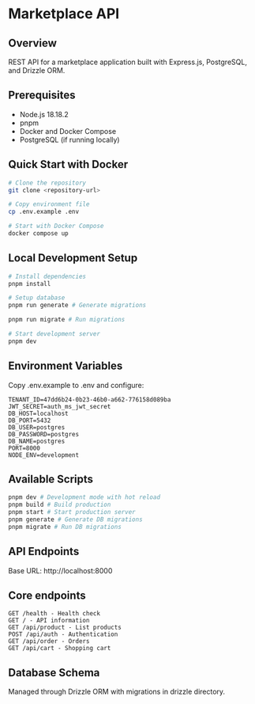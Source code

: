 # Marketplace API

## Overview

REST API for a marketplace application built with Express.js, PostgreSQL, and Drizzle ORM.

## Prerequisites

- Node.js 18.18.2
- pnpm
- Docker and Docker Compose
- PostgreSQL (if running locally)

## Quick Start with Docker

```bash
# Clone the repository
git clone <repository-url>

# Copy environment file
cp .env.example .env

# Start with Docker Compose
docker compose up
```

## Local Development Setup

```bash
# Install dependencies
pnpm install

# Setup database
pnpm run generate # Generate migrations

pnpm run migrate # Run migrations

# Start development server
pnpm dev

```

## Environment Variables

Copy .env.example to .env and configure:

```
TENANT_ID=47dd6b24-0b23-46b0-a662-776158d089ba
JWT_SECRET=auth_ms_jwt_secret
DB_HOST=localhost
DB_PORT=5432
DB_USER=postgres
DB_PASSWORD=postgres
DB_NAME=postgres
PORT=8000
NODE_ENV=development

```

## Available Scripts

```bash
pnpm dev # Development mode with hot reload
pnpm build # Build production
pnpm start # Start production server
pnpm generate # Generate DB migrations
pnpm migrate # Run DB migrations
```

## API Endpoints

Base URL: http://localhost:8000

## Core endpoints

```
GET /health - Health check
GET / - API information
GET /api/product - List products
POST /api/auth - Authentication
GET /api/order - Orders
GET /api/cart - Shopping cart
```

## Database Schema

Managed through Drizzle ORM with migrations in drizzle directory.
